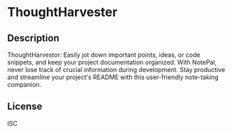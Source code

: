 # ThoughtHarvester

## Description

ThoughtHarvestor: Easily jot down important points, ideas, or code snippets, and keep your project documentation organized. With NotePal, never lose track of crucial information during development. Stay productive and streamline your project's README with this user-friendly note-taking companion.

## License

ISC
